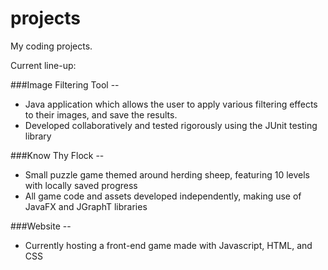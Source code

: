 # projects
My coding projects.

Current line-up:

###Image Filtering Tool --
  
- Java application which allows the user to apply various filtering effects to their images, and save the results.
- Developed collaboratively and tested rigorously using the JUnit testing library

###Know Thy Flock --

- Small puzzle game themed around herding sheep, featuring 10 levels with locally saved progress
- All game code and assets developed independently, making use of JavaFX and JGraphT libraries

###Website --

- Currently hosting a front-end game made with Javascript, HTML, and CSS
